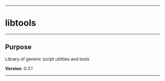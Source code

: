 * * *
# libtools
* * *
## Purpose

Library of generic script utilities and tools

**Version**: 0.3.1

* * *
